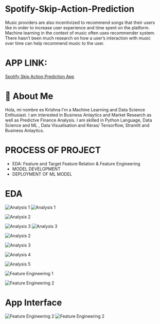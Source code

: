 # Spotify-Skip-Action-Prediction
Music providers are also incentivized to recommend songs that their users like in order to increase user experience and time spent on the platform. Machine learning in the context of music often uses recommender system. There hasn’t been much research on how a user’s interaction with music over time can help recommend music to the user.
# APP LINK:

[Spotify Skip Action Prediction App](https://spotify-technocolabs-krishna.herokuapp.com/)

# 🚀 About Me
Hola, mi nombre es Krishna I'm a Machine Learning and Data Science Enthusiast. I am interested in Business Anlaytics and Market Research as well as Predictve Finance Analysis. I am skilled in Python Language, Data Science and ML , Data Visualisation and Keras/ Tensorflow, Stramlit and Business Anlaytics.
# PROCESS OF PROJECT
* EDA: Feature and Target Feature Relation & Feature Engineering
* MODEL DEVELOPMENT
* DEPLOYMENT OF ML MODEL

# EDA
![Analysis 1](https://github.com/krishnaaxo/Spotify_Skip_Action_Prediction/blob/main/EDA_Images/Features_correlation.png)
![Analysis 1](https://github.com/krishnaaxo/Spotify_Skip_Action_Prediction/blob/main/EDA_Images/Hist_matrix.png)

![Analysis 2](https://github.com/krishnaaxo/Spotify_Skip_Action_Prediction/blob/main/EDA_Images/PairPlot.png)

![Analysis 3](https://github.com/krishnaaxo/Spotify_Skip_Action_Prediction/blob/main/EDA_Images/acoustic_vector_correlation.png)
![Analysis 3](https://github.com/krishnaaxo/Spotify_Skip_Action_Prediction/blob/main/EDA_Images/scatter_matrix.png)

![Analysis 2](https://github.com/COOLMudi/Data-Scientist-Spotify-Skip-Action-Prediction-/blob/main/Project%20images/2.PNG)

![Analysis 3](https://github.com/COOLMudi/Data-Scientist-Spotify-Skip-Action-Prediction-/blob/main/Project%20images/3.PNG)

![Analysis 4](https://github.com/COOLMudi/Data-Scientist-Spotify-Skip-Action-Prediction-/blob/main/Project%20images/4.PNG)

![Analysis 5](https://github.com/COOLMudi/Data-Scientist-Spotify-Skip-Action-Prediction-/blob/main/Project%20images/5.PNG)

![Feature Engineering 1](https://github.com/COOLMudi/Data-Scientist-Spotify-Skip-Action-Prediction-/blob/main/Project%20images/7.PNG)

![Feature Engineering 2](https://github.com/COOLMudi/Data-Scientist-Spotify-Skip-Action-Prediction-/blob/main/Project%20images/6.PNG)

# App Interface
![Feature Engineering 2](https://github.com/krishnaaxo/Spotify_Skip_Action_Prediction/blob/main/APP/1.png)
![Feature Engineering 2](https://github.com/krishnaaxo/Spotify_Skip_Action_Prediction/blob/main/APP/2.png)




